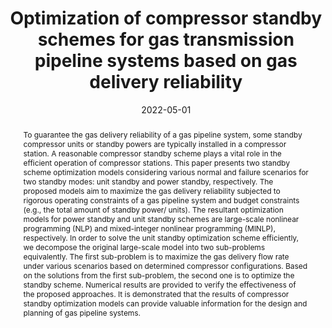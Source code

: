 ---
title: "Optimization of compressor standby schemes for gas transmission pipeline systems based on gas delivery reliability"
tags: ['Mixed-integer Nonlinear Programming', 'Large-scale']
authors: ['Qian Chen', 'Lili Zuo', 'Changchun Wu', 'Yun Li', 'Kaixun Hua', 'Mahdi Mehrtash', 'Yankai Cao']
publication_types: ['article-journal']
publication: "*Reliability Engineering & System Safety 221, 108351*"
abstract: "To guarantee the gas delivery reliability of a gas pipeline system, some standby compressor units or standby powers are typically installed in a compressor station. A reasonable compressor standby scheme plays a vital role in the efficient operation of compressor stations. This paper presents two standby scheme optimization models considering various normal and failure scenarios for two standby modes: unit standby and power standby, respectively. The proposed models aim to maximize the gas delivery reliability subjected to rigorous operating constraints of a gas pipeline system and budget constraints (e.g., the total amount of standby power/ units). The resultant optimization models for power standby and unit standby schemes are large-scale nonlinear programming (NLP) and mixed-integer nonlinear programming (MINLP), respectively. In order to solve the unit standby optimization scheme efficiently, we decompose the original large-scale model into two sub-problems equivalently. The first sub-problem is to maximize the gas delivery flow rate under various scenarios based on determined compressor configurations. Based on the solutions from the first sub-problem, the second one is to optimize the standby scheme. Numerical results are provided to verify the effectiveness of the proposed approaches. It is demonstrated that the results of compressor standby optimization models can provide valuable information for the design and planning of gas pipeline systems."
date: "2022-05-01"
publishDate: "2022-05-01"
url_pdf: "https://scholar.google.ca/citations?view_op=view_citation&hl=zh-CN&user=M-s3mjAAAAAJ&pagesize=80&citation_for_view=M-s3mjAAAAAJ:mB3voiENLucC"
featured: false
projects: []
slides: ""
---